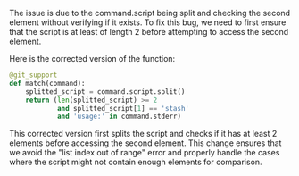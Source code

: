The issue is due to the command.script being split and checking the second element without verifying if it exists. To fix this bug, we need to first ensure that the script is at least of length 2 before attempting to access the second element.

Here is the corrected version of the function:

```python
@git_support
def match(command):
    splitted_script = command.script.split()
    return (len(splitted_script) >= 2
            and splitted_script[1] == 'stash'
            and 'usage:' in command.stderr)
```

This corrected version first splits the script and checks if it has at least 2 elements before accessing the second element. This change ensures that we avoid the "list index out of range" error and properly handle the cases where the script might not contain enough elements for comparison.